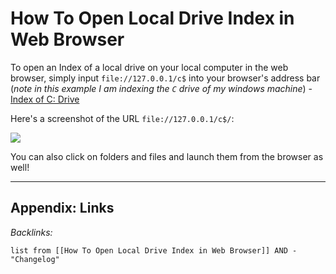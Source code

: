 # How To Open Local Drive Index in Web Browser

To open an Index of a local drive on your local computer in the web browser, simply input `file://127.0.0.1/c$` into your browser's address bar (*note in this example I am indexing the `C` drive of my windows machine*) - [Index of C: Drive](file://127.0.0.1/c$/)

Here's a screenshot of the URL `file://127.0.0.1/c$/`:

![](https://i.imgur.com/vp6sofQ.png)

You can also click on folders and files and launch them from the browser as well!

---

## Appendix: Links

*Backlinks:*

````dataview
list from [[How To Open Local Drive Index in Web Browser]] AND -"Changelog"
````
